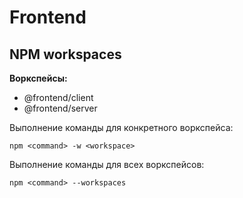 # Frontend

## NPM workspaces

**Воркспейсы:**
- @frontend/client
- @frontend/server

Выполнение команды для конкретного воркспейса:
```
npm <command> -w <workspace>
```
Выполнение команды для всех воркспейсов:

```
npm <command> --workspaces
```